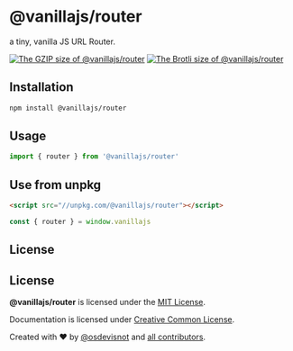 # @vanillajs/router

a tiny, vanilla JS URL Router.

[![The GZIP size of @vanillajs/router](http://img.badgesize.io/https://unpkg.com/@vanillajs/router?compression=gzip&label=GZIP%20Size)](https://unpkg.com/@vanillajs/router)
[![The Brotli size of @vanillajs/router](http://img.badgesize.io/https://unpkg.com/@vanillajs/router?compression=brotli&label=Brotli%20Size)](https://unpkg.com/@vanillajs/router)

## Installation

```bash
npm install @vanillajs/router
```

## Usage

```js
import { router } from '@vanillajs/router'
```

## Use from unpkg

```html
<script src="//unpkg.com/@vanillajs/router"></script>
```

```js
const { router } = window.vanillajs
```

## License

## License

**@vanillajs/router** is licensed under the [MIT License](http://opensource.org/licenses/MIT).

Documentation is licensed under [Creative Common License](http://creativecommons.org/licenses/by/4.0/).

Created with ♥ by [@osdevisnot](https://github.com/osdevisnot) and [all contributors](https://github.com/osdevisnot/vanillajs/graphs/contributors).
